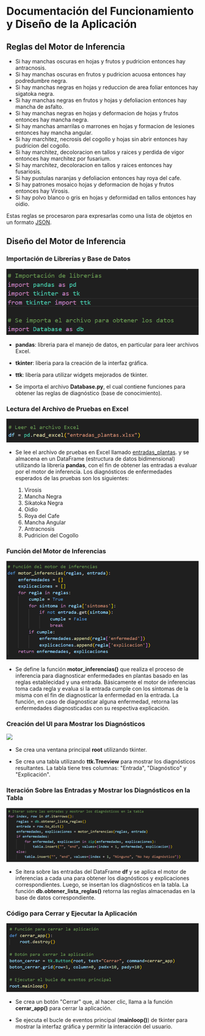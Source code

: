 # **Documentación del Funcionamiento y Diseño de la Aplicación**

## **Reglas del Motor de Inferencia**

- Si hay manchas oscuras en hojas y frutos y pudricion entonces hay antracnosis.
- Si hay manchas oscuras en frutos y pudricion acuosa entonces hay podredumbre negra.
- Si hay manchas negras en hojas y reduccion de area foliar entonces hay sigatoka negra.
- Si hay manchas negras en frutos y hojas y defoliacion entonces hay mancha de asfalto.
- Si hay manchas negras en hojas y deformacion de hojas y frutos entonces hay mancha negra.
- Si hay manchas amarrilas o marrones en hojas y formacion de lesiones entonces hay mancha angular.
- Si hay marchitez, necrosis del cogollo y hojas sin abrir entonces hay pudricion del cogollo.
- Si hay marchitez, decoloracion en tallos y raices y perdida de vigor entonces hay marchitez por fusarium.
- Si hay marchitez, decoloracion en tallos y raices entonces hay fusariosis.
- Si hay pustulas naranjas y defoliacion entonces hay roya del cafe.
- Si hay patrones mosaico hojas y deformacion de hojas y frutos entonces hay Virosis.
- Si hay polvo blanco o gris en hojas y deformidad en tallos entonces hay oidio.

Estas reglas se procesaron para expresarlas como una lista de objetos en un formato [JSON](resources/reglas.json).

## **Diseño del Motor de Inferencia**

### Importación de Librerías y Base de Datos

![](resources/importes.png)

- **pandas**: libreria para el manejo de datos, en particular para leer archivos Excel.
- **tkinter**: liberia para la creación de la interfaz gráfica.
- **ttk**: libería para utilizar widgets mejorados de tkinter.

- Se importa el archivo **Database.py**, el cual contiene funciones para obtener las reglas de diagnóstico (base de conocimiento).

### Lectura del Archivo de Pruebas en Excel

![](resources/lectura_excel.png)

- Se lee el archivo de pruebas en Excel llamado [entradas_plantas](entradas_plantas.xlsx). y se almacena en un DataFrame (estructura de datos bidimensional) utilizando la librería **pandas**, con el fin de obtener las entradas a evaluar por el motor de inferencia. Los diagnósticos de enfermedades esperados de las pruebas son los siguientes:

    1. Virosis
    2. Mancha Negra
    3. Sikatoka Negra
    4. Oidio
    5. Roya del Cafe
    6. Mancha Angular
    7. Antracnosis
    8. Pudricion del Cogollo

### Función del Motor de Inferencias

![](resources/motor_inferencias.png)

- Se define la función **motor_inferencias()** que realiza el proceso de inferencia para diagnosticar enfermedades en plantas basado en las reglas establecidad y una entrada. Básicamente el motor de inferencias toma cada regla y evalua si la entrada cumple con los síntomas de la misma con el fin de diagnosticar la enfermedad en la entrada. La función, en caso de diagnosticar alguna enfermedad, retorna las enfermedades diagnosticadas con su respectiva explicación.

### Creación del UI para Mostrar los Diagnósticos

![](/resources/UI.png)

- Se crea una ventana principal **root** utilizando tkinter.

- Se crea una tabla utilizando **ttk.Treeview** para mostrar los diagnósticos resultantes. La tabla tiene tres columnas: "Entrada", "Diagnóstico" y "Explicación".

### Iteración Sobre las Entradas y Mostrar los Diagnósticos en la Tabla

![](resources/iteracion_entradas.png)

- Se itera sobre las entradas del DataFrame **df** y se aplica el motor de inferencias a cada una para obtener los diagnósticos y explicaciones correspondientes. Luego, se insertan los diagnósticos en la tabla. La función **db.obtener_lista_reglas()** retorna las reglas almacenadas en la base de datos correspondiente.

### Código para Cerrar y Ejecutar la Aplicación

![](resources/cerrar_ejecutar.png)

- Se crea un botón "Cerrar" que, al hacer clic, llama a la función **cerrar_app()** para cerrar la aplicación.

- Se ejecuta el bucle de eventos principal (**mainloop()**) de tkinter para mostrar la interfaz gráfica y permitir la interacción del usuario.

